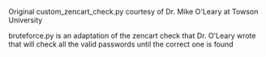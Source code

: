 Original custom_zencart_check.py courtesy of Dr. Mike O'Leary at Towson University

bruteforce.py is an adaptation of the zencart check that Dr. O'Leary wrote that will check all the valid passwords until the correct one is found